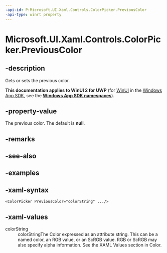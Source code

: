 ```yaml
---
-api-id: P:Microsoft.UI.Xaml.Controls.ColorPicker.PreviousColor
-api-type: winrt property
---
```

<!-- Property syntax.
public IReference<Color> PreviousColor { get;  set; }
-->

# Microsoft.UI.Xaml.Controls.ColorPicker.PreviousColor


## -description

Gets or sets the previous color.


**This documentation applies to WinUI 2 for UWP** (for [WinUI](/windows/apps/winui/winui3/) in the [Windows App SDK](/windows/apps/windows-app-sdk/), see the **[Windows App SDK namespaces](/windows/windows-app-sdk/api/winrt/)**).

## -property-value

The previous color. The default is **null**.


## -remarks


## -see-also


## -examples


## -xaml-syntax

```xaml
<ColorPicker PreviousColor="colorString" .../>
```


## -xaml-values

<dt>colorString</dt><dd>colorStringThe Color expressed as an attribute string. This can be a named color, an RGB value, or an ScRGB value. RGB or ScRGB may also specify alpha information. See the XAML Values section in Color.</dd>
</dl>


